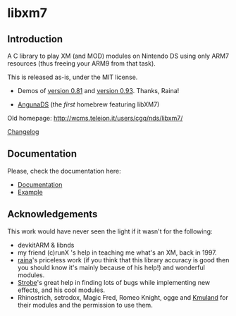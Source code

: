 # libxm7

## Introduction

A C library to play XM (and MOD) modules on Nintendo DS using only ARM7
resources (thus freeing your ARM9 from that task).

This is released as-is, under the MIT license.

- Demos of [version 0.81](https://www.youtube.com/watch?v=DOTtW3GKVTs) and
  [version 0.93](https://vimeo.com/3364671). Thanks, Raina!

- [AngunaDS](http://www.tolberts.net/anguna/) (the *first* homebrew featuring
  libXM7)

Old homepage: http://wcms.teleion.it/users/cgq/nds/libxm7/

[Changelog](./changelog.txt)

## Documentation

Please, check the documentation here:

- [Documentation](https://blocksds.skylyrac.net/docs/libxm7/index.html)
- [Example](https://github.com/blocksds/sdk/tree/master/examples/audio/libxm7)

## Acknowledgements

This work would have never seen the light if it wasn't for the following:

- devkitARM & libnds
- my friend (c)runX 's help in teaching me what's an XM, back in 1997.
- [raina](http://modarchive.org/index.php?request=view_profile&query=80599>)'s
  priceless work (if you think that this library accuracy is good then you
  should know it's mainly because of his help!) and wonderful modules.
- [Strobe](http://modarchive.org/index.php?request=view_profile&query=69549)'s
  great help in finding lots of bugs while implementing new effects, and his
  cool modules.
- Rhinostrich, setrodox, Magic Fred, Romeo Knight, ogge and
  [Kmuland](http://modarchive.org/index.php?request=view_profile&query=81380)
  for their modules and the permission to use them.
